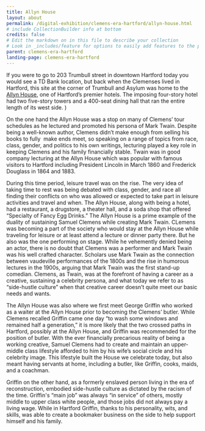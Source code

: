 ```yaml
---
title: Allyn House
layout: about
permalink: /digital-exhibition/clemens-era-hartford/allyn-house.html
# include CollectionBuilder info at bottom
credits: false
# Edit the markdown on in this file to describe your collection
# Look in _includes/feature for options to easily add features to the page
parent: clemens-era-hartford
landing-page: clemens-era-hartford
---
```


If you were to go to 203 Trumbull street in downtown Hartford today you would see a TD Bank location, but back when the Clemenses lived in Hartford, this site at the corner of Trumbull and Asylum was home to the [Allyn House](https://emuseum.chs.org/emuseum/objects/25832/allyn-house-corner-of-asylum-street-and-trumbull-street-ha), one of Hartford’s premier hotels. The imposing four-story hotel had two five-story towers and a 400-seat dining hall that ran the entire length of its west side. ) 

On the one hand the Allyn House was a stop on many of Clemens’ tour schedules as he lectured and promoted his persona of Mark Twain. Despite being a well-known author, Clemens didn’t make enough from selling his books to fully  make ends meet, so speaking on a range of topics from race, class, gender, and politics to his own writings, lecturing played a key role in keeping Clemens and his family financially stable. Twain was in good company lecturing at the Allyn House which was popular with famous visitors to Hartford including President Lincoln in March 1860 and Frederick Douglass in 1864 and 1883.  

During this time period, leisure travel was on the rise. The very idea of taking time to rest was being debated with class, gender, and race all finding their conflicts on who was allowed or expected to take part in leisure activities and travel and when. The Allyn House, along with being a hotel, had a restaurant, a drugstore, a theater hall, and a soda shop that offered “Specialty of Fancy Egg Drinks.” The Allyn House is a prime example of the duality of sustaining Samuel Clemens while creating Mark Twain. CLemens was becoming a part of the society who would stay at the Allyn House while traveling for leisure or at least attend a lecture or dinner party there. But he also was the one performing on stage. While he vehemently denied being an actor, there is no doubt that Clemens was a performer and Mark Twain was his well crafted character. Scholars use Mark Twain as the connection between vaudeville performances of the 1800s and the rise in humorous lectures in the 1900s, arguing that Mark Twain was the first stand-up comedian. Clemens, as Twain, was at the forefront of having a career as a creative, sustaining a celebrity persona, and what today we refer to as “side-hustle culture” when that creative career doesn’t quite meet our basic needs and wants. 

The Allyn House was also where we first meet George Griffin who worked as a waiter at the Allyn House prior to becoming the Clemens’ butler. While Clemens recalled Griffin came one day “to wash some windows and remained half a generation,” it is more likely that the two crossed paths in Hartford, possibly at the Allyn House, and Griffin was recommended for the position of butler. With the ever financially precarious reality of being a working creative, Samuel Clemens had to create and maintain an upper-middle class lifestyle afforded to him by his wife’s social circle and his celebrity image. This lifestyle built the House we celebrate today, but also meant having servants at home, including a butler, like Griffin, cooks, maids, and a coachman.

Griffin on the other hand, as a formerly enslaved person living in the era of reconstruction, embodied side-hustle culture as dictated by the racism of the time. Griffin's “main job” was always “in service” of others, mostly middle to upper class white people, and those jobs did not always pay a living wage. While in Hartford Griffin, thanks to his personality, wits, and skills, was able to create a bookmaker business on the side to help support himself and his family. 